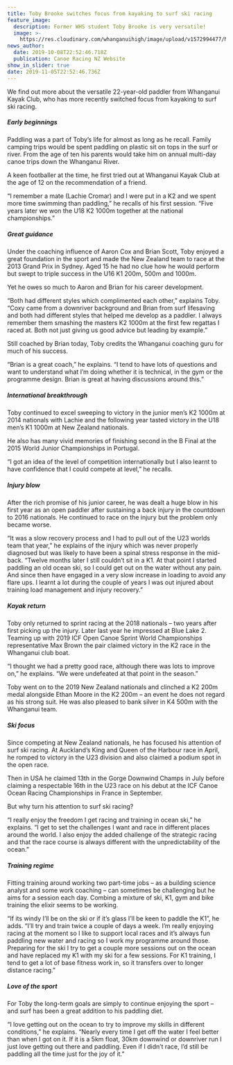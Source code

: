 ```yaml
---
title: Toby Brooke switches focus from kayaking to surf ski racing
feature_image:
  description: Former WHS student Toby Brooke is very versatile!
  image: >-
    https://res.cloudinary.com/whanganuihigh/image/upload/v1572994477/News/Toby_Brooke_Canoe_Racing_NZ_website_9.10.19.jpg
news_author:
  date: 2019-10-08T22:52:46.718Z
  publication: Canoe Racing NZ Website
show_in_slider: true
date: 2019-11-05T22:52:46.736Z
---
```

We find out more about the versatile 22-year-old paddler from Whanganui Kayak Club, who has more recently switched focus from kayaking to surf ski racing.

##### Early beginnings #####
Paddling was a part of Toby’s life for almost as long as he recall. Family camping trips would be spent paddling on plastic sit on tops in the surf or river. From the age of ten his parents would take him on annual multi-day canoe trips down the Whanganui River.

A keen footballer at the time, he first tried out at Whanganui Kayak Club at the age of 12 on the recommendation of a friend.

“I remember a mate (Lachie Cromar) and I were put in a K2 and we spent more time swimming than paddling,” he recalls of his first session. “Five years later we won the U18 K2 1000m together at the national championships.”

##### Great guidance #####
Under the coaching influence of Aaron Cox and Brian Scott, Toby enjoyed a great foundation in the sport and made the New Zealand team to race at the 2013 Grand Prix in Sydney. Aged 15 he had no clue how he would perform but swept to triple success in the U16 K1 200m, 500m and 1000m.

Yet he owes so much to Aaron and Brian for his career development.

“Both had different styles which complimented each other,” explains Toby. “Coxy came from a downriver background and Brian from surf lifesaving and both had different styles that helped me develop as a paddler. I always remember them smashing the masters K2 1000m at the first few regattas I raced at. Both not just giving us good advice but leading by example.”

Still coached by Brian today, Toby credits the Whanganui coaching guru for much of his success.

“Brian is a great coach,” he explains. “I tend to have lots of questions and want to understand what I’m doing whether it is technical, in the gym or the programme design. Brian is great at having discussions around this.”

##### International breakthrough #####
Toby continued to excel sweeping to victory in the junior men’s K2 1000m at 2014 nationals with Lachie and the following year tasted victory in the U18 men’s K1 1000m at New Zealand nationals.

He also has many vivid memories of finishing second in the B Final at the 2015 World Junior Championships in Portugal.

“I got an idea of the level of competition internationally but I also learnt to have confidence that I could compete at level,” he recalls.

##### Injury blow #####
After the rich promise of his junior career, he was dealt a huge blow in his first year as an open paddler after sustaining a back injury in the countdown to 2016 nationals. He continued to race on the injury but the problem only became worse.

“It was a slow recovery process and I had to pull out of the U23 worlds team that year,” he explains of the injury which was never properly diagnosed but was likely to have been a spinal stress response in the mid-back. “Twelve months later I still couldn’t sit in a K1. At that point I started paddling an old ocean ski, so I could get out on the water without any pain. And since then have engaged in a very slow increase in loading to avoid any flare ups. I learnt a lot during the couple of years I was out injured about training load management and injury recovery.”

##### Kayak return #####
Toby only returned to sprint racing at the 2018 nationals – two years after first picking up the injury. Later last year he impressed at Blue Lake 2. Teaming up with 2019 ICF Open Canoe Sprint World Championships representative Max Brown the pair claimed victory in the K2 race in the Whanganui club boat.

“I thought we had a pretty good race, although there was lots to improve on,” he explains. “We were undefeated at that point in the season.”

Toby went on to the 2019 New Zealand nationals and clinched a K2 200m medal alongside Ethan Moore in the K2 200m – an event he does not regard as his strong suit. He was also pleased to bank silver in K4 500m with the Whanganui team.

##### Ski focus #####
Since competing at New Zealand nationals, he has focused his attention of surf ski racing. At Auckland’s King and Queen of the Harbour race in April, he romped to victory in the U23 division and also claimed a podium spot in the open race.

Then in USA he claimed 13th in the Gorge Downwind Champs in July before claiming a respectable 16th in the U23 race on his debut at the ICF Canoe Ocean Racing Championships in France in September.

But why turn his attention to surf ski racing?

“I really enjoy the freedom I get racing and training in ocean ski,” he explains. “I get to set the challenges I want and race in different places around the world. I also enjoy the added challenge of the strategic racing and that the race course is always different with the unpredictability of the ocean.”

##### Training regime #####
Fitting training around working two part-time jobs – as a building science analyst and some work coaching – can sometimes be challenging but he aims for a session each day. Combing a mixture of ski, K1, gym and bike training the elixir seems to be working.

“If its windy I’ll be on the ski or if it’s glass I’ll be keen to paddle the K1”, he adds. “I’ll try and train twice a couple of days a week. I’m really enjoying racing at the moment so I like to support local races and it’s always fun paddling new water and racing so I work my programme around those. Preparing for the ski I try to get a couple more sessions out on the ocean and have replaced my K1 with my ski for a few sessions. For K1 training, I tend to get a lot of base fitness work in, so it transfers over to longer distance racing.”

##### Love of the sport #####
For Toby the long-term goals are simply to continue enjoying the sport – and surf has been a great addition to his paddling diet.

“I love getting out on the ocean to try to improve my skills in different conditions,” he explains. “Nearly every time I get off the water I feel better than when I got on it. If it is a 5km float, 30km downwind or downriver run I just love getting out there and paddling. Even if I didn’t race, I’d still be paddling all the time just for the joy of it.”

